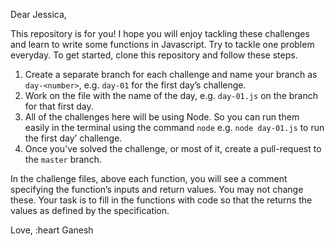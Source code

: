 Dear Jessica,

This repository is for you! I hope you will enjoy tackling these challenges and learn to write some functions in Javascript. Try to tackle one problem everyday. To get started, clone this repository and follow these steps.

1. Create a separate branch for each challenge and name your branch as `day-<number>`, e.g. `day-01` for the first day&rsquo;s challenge.
2. Work on the file with the name of the day, e.g. `day-01.js` on the branch for that first day.
3. All of the challenges here will be using Node. So you can run them easily in the terminal using the command `node` e.g. `node day-01.js` to run the first day&rsquo; challenge.
4. Once you&rsquo;ve solved the challenge, or most of it, create a pull-request to the `master` branch.

In the challenge files, above each function, you will see a comment specifying the function&rsquo;s  inputs and return values. You may not change these. Your task is to fill in the functions with code so that the returns the values as defined by the specification.

Love,
:heart Ganesh